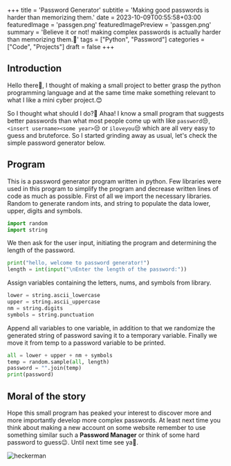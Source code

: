+++
title = 'Password Generator'
subtitle = 'Making good passwords is harder than memorizing them.'
date = 2023-10-09T00:55:58+03:00
featuredImage = 'passgen.png'
featuredImagePreview = 'passgen.png'
summary = 'Believe it or not! making complex passwords is actually harder than memorizing them.🤯'
tags = ["Python", "Password"]
categories = ["Code", "Projects"]
draft = false
+++

## Introduction
Hello there👋, I thought of making a small project to better grasp the python programming language and at the same time make something relevant to what I like a mini cyber project.😊

So I thought what should I do?🤔 Ahaa! I know a small program that suggests better passwords than what most people come up with like `password`😒, `<insert username><some year>`😒 or `iloveyou`😒 which are all very easy to guess and bruteforce. So I started grinding away as usual, let's check the simple password generator below.

## Program
This is a password generator program written in python. Few libraries were used in this program to simplify the program and decrease written lines of code as much as possible. First of all we import the necessary libraries. Random to generate random ints, and string to populate the data lower, upper, digits and symbols.
```python
import random
import string
```

We then ask for the user input, initiating the program and determining the length of the password.
```python
print("hello, welcome to password generator!")
length = int(input("\nEnter the length of the password:"))
```

Assign variables containing the letters, nums, and symbols from library.
```python
lower = string.ascii_lowercase
upper = string.ascii_uppercase
nm = string.digits
symbols = string.punctuation
```

Append all variables to one variable, in addition to that we randomize the generated string of password saving it to a temporary variable. Finally we move it from temp to a password variable to be printed.
```python
all = lower + upper + nm + symbols
temp = random.sample(all, length)
password = "".join(temp)
print(password)
```

## Moral of the story
Hope this small program has peaked your interest to discover more and more importantly develop more complex passwords. At least next time you think about making a new account on some website remember to use something similar such a **Password Manager** or think of some hard password to guess😉. Until next time see ya👋. 

![heckerman](https://media.tenor.com/VrzXhtoSwcsAAAAd/hacker-typing.gif)

